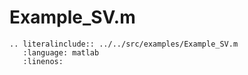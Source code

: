 # Example_SV.m

```{eval-rst}
.. literalinclude:: ../../src/examples/Example_SV.m
   :language: matlab
   :linenos:
```
